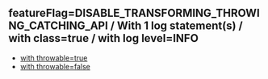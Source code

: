 ## featureFlag=DISABLE_TRANSFORMING_THROWING_CATCHING_API / With 1 log statement(s) / with class=true / with log level=INFO

* [with throwable=true](throwable-true/index.md)
* [with throwable=false](throwable-false/index.md)


